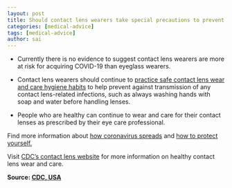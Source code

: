 ```yaml
---
layout: post
title: Should contact lens wearers take special precautions to prevent COVID-19?
categories: [medical-advice]
tags: [medical-advice]
author: sai
---
```


- Currently there is no evidence to suggest contact lens wearers are more at risk for acquiring COVID-19 than eyeglass wearers.

- Contact lens wearers should continue to [practice safe contact lens wear and care hygiene habits](https://www.cdc.gov/contactlenses/protect-your-eyes.html) to help prevent against transmission of any contact lens-related infections, such as always washing hands with soap and water before handling lenses.

- People who are healthy can continue to wear and care for their contact lenses as prescribed by their eye care professional.

Find more information about [how coronavirus spreads](https://www.cdc.gov/coronavirus/2019-ncov/prepare/transmission.html) and [how to protect yourself.](https://www.cdc.gov/coronavirus/2019-ncov/prepare/prevention.html)

Visit [CDC’s contact lens website](https://www.cdc.gov/contactlenses/index.html) for more information on healthy contact lens wear and care.

**Source: [CDC, USA](https://www.cdc.gov/coronavirus/2019-ncov/faq.html)**